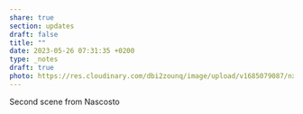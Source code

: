 ```yaml
---
share: true
section: updates
draft: false
title: ""
date: 2023-05-26 07:31:35 +0200
type: _notes
draft: true
photo: https://res.cloudinary.com/dbi2zounq/image/upload/v1685079087/nxzqtyev4bd2cftxm1jx.jpg
---
```


Second scene from Nascosto
